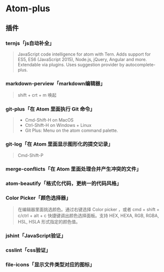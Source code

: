 # Atom-plus

## 插件

### ternjs「js自动补全」
> JavaScript code intelligence for atom with Tern. Adds support for ES5, ES6 (JavaScript 2015), Node.js, jQuery, Angular and more. Extendable via plugins. Uses suggestion provider by autocomplete-plus.

### markdown-perview「markdown编辑器」
> shift + crt + m 唤起

### git-plus「在 Atom 里面执行 Git 命令」
> * Cmd-Shift-H on MacOS
> * Ctrl-Shift-H on Windows + Linux
> * Git Plus: Menu on the atom command palette.

### git-log「在 Atom 里面显示图形化的提交记录」
> Cmd-Shift-P

### merge-conflicts「在 Atom 里面处理合并产生冲突的文件」

### atom-beautify「格式化代码，更统一的代码风格」

### Color Picker「颜色选择器」
> 在编辑器里面挑选颜色。通过右键选择 Color picker ，或者 cmd + shift + c/ctrl + alt + c 快捷键调出颜色选择面板。支持 HEX, HEXA, RGB, RGBA, HSL, HSLA 形式指定的颜色值。

### jshint「JavaScript验证」

### csslint「css验证」

### file-icons「显示文件类型对应的图标」
